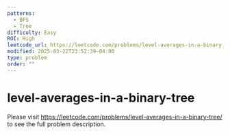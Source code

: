 ```yaml
---
patterns:
  - BFS
  - Tree
difficulty: Easy
ROI: High
leetcode_url: https://leetcode.com/problems/level-averages-in-a-binary-tree/
modified: 2025-03-22T23:52:39-04:00
type: problem
order: ""
---
```


# level-averages-in-a-binary-tree

Please visit https://leetcode.com/problems/level-averages-in-a-binary-tree/ to see the full problem description.
